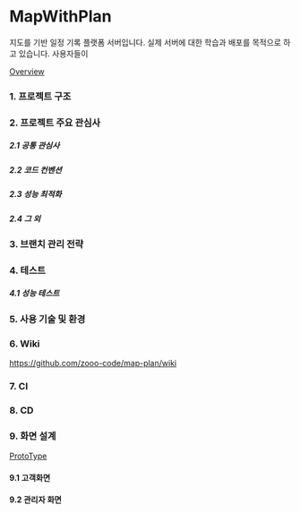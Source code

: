 MapWithPlan
===========
지도를 기반 일정 기록 플랫폼 서버입니다. 실제 서버에 대한 학습과 배포를 목적으로 하고 있습니다.
사용자들이 

[Overview](https://ovenapp.io/project/igQ9zwNX8hZeELH4pUkpYjcAqXwPrMgd#GcTOg)

### 1. 프로젝트 구조


### 2. 프로젝트 주요 관심사

##### 2.1 공통 관심사
	
##### 2.2 코드 컨벤션
	
##### 2.3 성능 최적화
	
##### 2.4 그 외


### 3. 브랜치 관리 전략


### 4. 테스트

##### 4.1 성능 테스트

### 5. 사용 기술 및 환경


### 6. Wiki
https://github.com/zooo-code/map-plan/wiki

### 7. CI

### 8. CD


### 9. 화면 설계
[ProtoType](https://ovenapp.io/view/kQ9bpGlA8kSjXexXvNPTym1u2JSNatnK/)
#### 9.1 고객화면
#### 9.2 관리자 화면 


